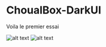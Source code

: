 # ChoualBox-DarkUI

Voila le premier essai

![alt text](https://image.noelshack.com/fichiers/2018/19/5/1526041012-choulaboxdarkacceuil.jpg)
![alt text](https://image.noelshack.com/fichiers/2018/19/5/1526041017-choulaboxdarkbox.jpg)
